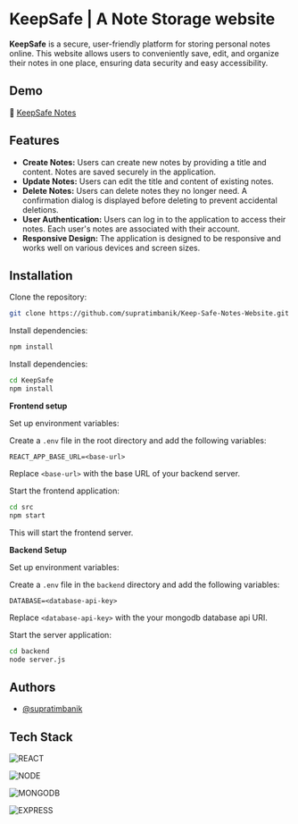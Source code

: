 # KeepSafe | A Note Storage website

**KeepSafe** is a secure, user-friendly platform for storing personal notes online. This website allows users to conveniently save, edit, and organize their notes in one place, ensuring data security and easy accessibility.

## Demo

🔗 [ KeepSafe Notes](https://keep-safe-notes.netlify.app/)

## Features

- **Create Notes:** Users can create new notes by providing a title and content. Notes are saved securely in the application.
- **Update Notes:** Users can edit the title and content of existing notes.
- **Delete Notes:** Users can delete notes they no longer need. A confirmation dialog is displayed before deleting to prevent accidental deletions.
- **User Authentication:** Users can log in to the application to access their notes. Each user's notes are associated with their account.
- **Responsive Design:** The application is designed to be responsive and works well on various devices and screen sizes.

## Installation

Clone the repository:

```bash
git clone https://github.com/supratimbanik/Keep-Safe-Notes-Website.git
```

Install dependencies:

```bash
npm install
```

Install dependencies:

```bash
cd KeepSafe
npm install
```

**Frontend setup**

Set up environment variables:

Create a `.env` file in the root directory and add the following variables:

```
REACT_APP_BASE_URL=<base-url>
```

Replace `<base-url>` with the base URL of your backend server.

Start the frontend application:

```bash
cd src
npm start
```

This will start the frontend server.

**Backend Setup**

Set up environment variables:

Create a `.env` file in the `backend` directory and add the following variables:

```
DATABASE=<database-api-key>
```

Replace `<database-api-key>` with the your mongodb database api URI.

Start the server application:

```bash
cd backend
node server.js
```

## Authors

- [@supratimbanik](https://github.com/supratimbanik)

## Tech Stack

![REACT](https://shields.io/badge/react-black?logo=react&style=for-the-badge)

![NODE](https://img.shields.io/badge/node.js-339933?style=for-the-badge&logo=Node.js&logoColor=white)

![MONGODB](https://img.shields.io/badge/-MongoDB-13aa52?style=for-the-badge&logo=mongodb&logoColor=white)

![EXPRESS](https://img.shields.io/badge/Express.js-000000?logo=express&logoColor=fff&style=flat)
